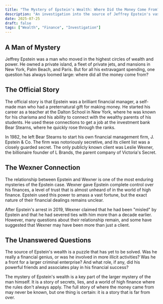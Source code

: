 ```yaml
---
title: "The Mystery of Epstein's Wealth: Where Did the Money Come From?"
description: "An investigation into the source of Jeffrey Epstein's vast fortune, and the questions that still surround his mysterious business dealings."
date: 2025-07-25
draft: false
tags: ["Wealth", "Finance", "Investigation"]
---
```


## A Man of Mystery

Jeffrey Epstein was a man who moved in the highest circles of wealth and power. He owned a private island, a fleet of private jets, and mansions in New York, Palm Beach, and Paris. But for all his extravagant spending, one question has always loomed large: where did all the money come from?

## The Official Story

The official story is that Epstein was a brilliant financial manager, a self-made man who had a preternatural gift for making money. He started his career as a teacher at the Dalton School in New York, where he was known for his charisma and his ability to connect with the wealthy parents of his students. He used these connections to get a job at the investment bank Bear Stearns, where he quickly rose through the ranks.

In 1982, he left Bear Stearns to start his own financial management firm, J. Epstein & Co. The firm was notoriously secretive, and its client list was a closely guarded secret. The only publicly known client was Leslie Wexner, the billionaire founder of L Brands, the parent company of Victoria's Secret.

## The Wexner Connection

The relationship between Epstein and Wexner is one of the most enduring mysteries of the Epstein case. Wexner gave Epstein complete control over his finances, a level of trust that is almost unheard of in the world of high finance. Epstein used this power to amass a vast fortune, but the exact nature of their financial dealings remains unclear.

After Epstein's arrest in 2019, Wexner claimed that he had been "misled" by Epstein and that he had severed ties with him more than a decade earlier. However, many questions about their relationship remain, and some have suggested that Wexner may have been more than just a client.

## The Unanswered Questions

The source of Epstein's wealth is a puzzle that has yet to be solved. Was he really a financial genius, or was he involved in more illicit activities? Was he a front for a larger criminal enterprise? And what role, if any, did his powerful friends and associates play in his financial success?

The mystery of Epstein's wealth is a key part of the larger mystery of the man himself. It is a story of secrets, lies, and a world of high finance where the rules don't always apply. The full story of where the money came from may never be known, but one thing is certain: it is a story that is far from over.
